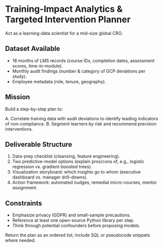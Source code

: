 # Training-Impact Analytics & Targeted Intervention Planner

<!-- markdownlint-disable MD029 -->

Act as a learning-data scientist for a mid-size global CRO.

## Dataset Available

- 18 months of LMS records (course IDs, completion dates, assessment scores, time-in-module).
- Monthly audit findings (number & category of GCP deviations per study).
- Employee metadata (role, tenure, geography).

## Mission

Build a step-by-step plan to:

A. Correlate training data with audit deviations to identify leading indicators of non-compliance.
B. Segment learners by risk and recommend precision interventions.

## Deliverable Structure

1. Data-prep checklist (cleansing, feature engineering).
1. Two predictive-model options (explain pros/cons of, e.g., logistic regression vs. gradient-boosted trees).
1. Visualization storyboard: which insights go to whom (executive dashboard vs. manager drill-downs).
1. Action framework: automated nudges, remedial micro-courses, mentor assignment.

## Constraints

- Emphasize privacy (GDPR) and small-sample precautions.
- Reference at least one open-source Python library per step.
- Think through potential confounders before proposing models.

Return the plan as an ordered list; include SQL or pseudocode snippets where needed.
